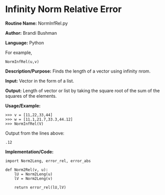 # Infinity Norm Relative Error

**Routine Name:**           NormInfRel.py

**Author:** Brandi Bushman

**Language:** Python

For example,

    NormInfRel(u,v)


**Description/Purpose:** Finds the length of a vector using infinity nrom.

**Input:** Vector in the form of a list. 

**Output:**  Length of vector or list by taking the square root of the sum of the squares of the elements. 

**Usage/Example:**
~~~
>>> v = [11,22,33,44]
>>> w = [11.1,21.7,33.3,44.12]
>>> NormInfRel(V)
~~~      
Output from the lines above:
~~~
.12
~~~

**Implementation/Code:**
 
~~~
import Norm2Leng, error_rel, error_abs

def Norm2Rel(v, u):
    lU = Norm2Leng(u)
    lV = Norm2Leng(v)

    return error_rel(lU,lV)
                

~~~
